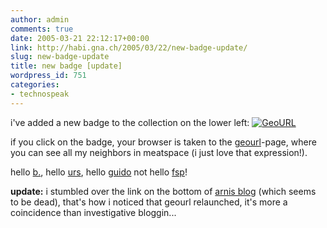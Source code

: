 ```yaml
---
author: admin
comments: true
date: 2005-03-21 22:12:17+00:00
link: http://habi.gna.ch/2005/03/22/new-badge-update/
slug: new-badge-update
title: new badge [update]
wordpress_id: 751
categories:
- technospeak
---
```



i've added a new badge to the collection on the lower left: [![GeoURL](http://i.geourl.org/80x15/simple.png)](http://geourl.org/near?p=http://habi.gna.ch)
  
if you click on the badge, your browser is taken to the [geourl](http://geourl.org/)-page, where you can see all my neighbors in meatspace (i just love that expression!).
  
hello [b.](http://www.bernhardseefeld.ch/), hello [urs](http://circle.ch/blog), hello [guido](http://www.haslo.ch/) not hello [fsp](http://www.freiheits-partei.info/weblog/index.php)!



**update:** i stumbled over the link on the bottom of [arnis blog](http://www.arnoldseefeld.com/blog/) (which seems to be dead), that's how i noticed that geourl relaunched, it's more a coincidence than investigative bloggin...

